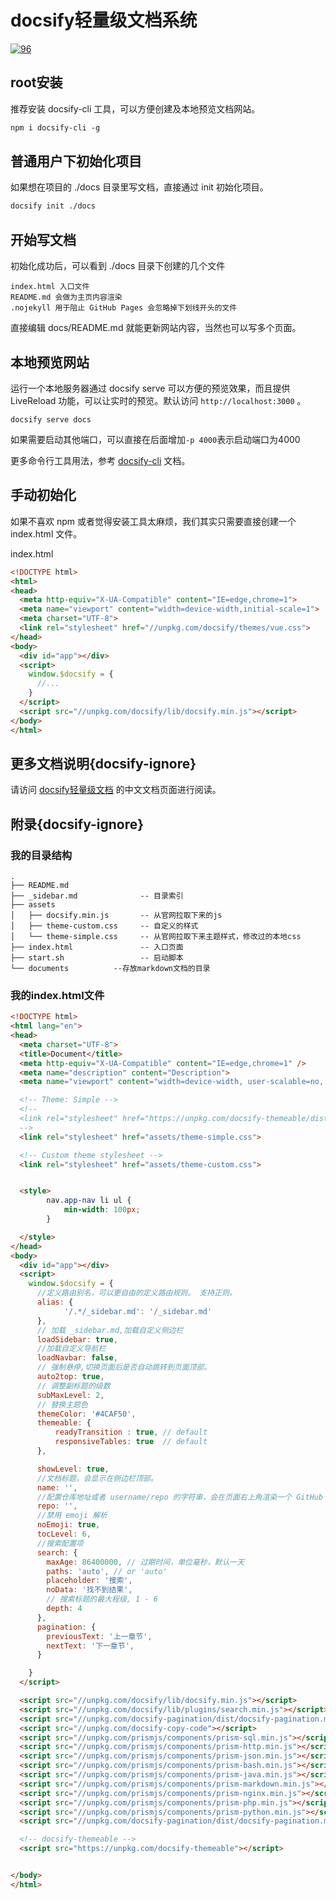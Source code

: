 # docsify轻量级文档系统

[![96](https://upload.jianshu.io/users/upload_avatars/686941/9cc6f6fb-1a1b-4d7b-8059-db22059b2c88.jpg?imageMogr2/auto-orient/strip|imageView2/1/w/96/h/96)](https://www.jianshu.com/u/14161faaa57e)

## root安装

推荐安装 docsify-cli 工具，可以方便创建及本地预览文档网站。

```markdown
npm i docsify-cli -g
```

## 普通用户下初始化项目

如果想在项目的 ./docs 目录里写文档，直接通过 init 初始化项目。

```markdown
docsify init ./docs
```

## 开始写文档

初始化成功后，可以看到 ./docs 目录下创建的几个文件

```
index.html 入口文件
README.md 会做为主页内容渲染
.nojekyll 用于阻止 GitHub Pages 会忽略掉下划线开头的文件
```

直接编辑 docs/README.md 就能更新网站内容，当然也可以写多个页面。

## 本地预览网站

运行一个本地服务器通过 docsify serve 可以方便的预览效果，而且提供 LiveReload 功能，可以让实时的预览。默认访问 `http://localhost:3000` 。

```
docsify serve docs
```

如果需要启动其他端口，可以直接在后面增加`-p 4000`表示启动端口为4000

更多命令行工具用法，参考 [docsify-cli](https://github.com/docsifyjs/docsify-cli) 文档。

## 手动初始化

如果不喜欢 npm 或者觉得安装工具太麻烦，我们其实只需要直接创建一个 index.html 文件。

index.html

```html
<!DOCTYPE html>
<html>
<head>
  <meta http-equiv="X-UA-Compatible" content="IE=edge,chrome=1">
  <meta name="viewport" content="width=device-width,initial-scale=1">
  <meta charset="UTF-8">
  <link rel="stylesheet" href="//unpkg.com/docsify/themes/vue.css">
</head>
<body>
  <div id="app"></div>
  <script>
    window.$docsify = {
      //...
    }
  </script>
  <script src="//unpkg.com/docsify/lib/docsify.min.js"></script>
</body>
</html>
```

## 更多文档说明{docsify-ignore}

请访问 [docsify轻量级文档](https://docsify.js.org/#/zh-cn/quickstart) 的中文文档页面进行阅读。

## 附录{docsify-ignore}

### 我的目录结构

```
.
├── README.md
├── _sidebar.md              -- 目录索引
├── assets
│   ├── docsify.min.js       -- 从官网拉取下来的js
│   ├── theme-custom.css     -- 自定义的样式
│   └── theme-simple.css     -- 从官网拉取下来主题样式，修改过的本地css
├── index.html               -- 入口页面
├── start.sh                 -- 启动脚本
└── documents          --存放markdown文档的目录
```

### 我的index.html文件

```html
<!DOCTYPE html>
<html lang="en">
<head>
  <meta charset="UTF-8">
  <title>Document</title>
  <meta http-equiv="X-UA-Compatible" content="IE=edge,chrome=1" />
  <meta name="description" content="Description">
  <meta name="viewport" content="width=device-width, user-scalable=no, initial-scale=1.0, maximum-scale=1.0, minimum-scale=1.0">

  <!-- Theme: Simple -->
  <!--
  <link rel="stylesheet" href="https://unpkg.com/docsify-themeable/dist/css/theme-simple.css">
  -->
  <link rel="stylesheet" href="assets/theme-simple.css">

  <!-- Custom theme stylesheet -->
  <link rel="stylesheet" href="assets/theme-custom.css">


  <style>
        nav.app-nav li ul {
            min-width: 100px;
        }

  </style>
</head>
<body>
  <div id="app"></div>
  <script>
    window.$docsify = {
      //定义路由别名，可以更自由的定义路由规则。 支持正则。
      alias: {
            '/.*/_sidebar.md': '/_sidebar.md'
      },
      // 加载 _sidebar.md,加载自定义侧边栏
      loadSidebar: true,
      //加载自定义导航栏
      loadNavbar: false,
      // 强制悬停,切换页面后是否自动跳转到页面顶部。
      auto2top: true,
      // 调整副标题的级数
      subMaxLevel: 2,
      // 替换主题色
      themeColor: '#4CAF50',
      themeable: {
          readyTransition : true, // default
          responsiveTables: true  // default
      },

      showLevel: true,
      //文档标题，会显示在侧边栏顶部。
      name: '',
      //配置仓库地址或者 username/repo 的字符串，会在页面右上角渲染一个 GitHub Corner 挂件。
      repo: '',
      //禁用 emoji 解析
      noEmoji: true,
      tocLevel: 6,
      //搜索配置项
      search: {
        maxAge: 86400000, // 过期时间，单位毫秒，默认一天
        paths: 'auto', // or 'auto'
        placeholder: '搜索',
        noData: '找不到结果',
        // 搜索标题的最大程级, 1 - 6
        depth: 4
      },
      pagination: {
        previousText: '上一章节',
        nextText: '下一章节',
      }

    }
  </script>

  <script src="//unpkg.com/docsify/lib/docsify.min.js"></script>
  <script src="//unpkg.com/docsify/lib/plugins/search.min.js"></script>
  <script src="//unpkg.com/docsify-pagination/dist/docsify-pagination.min.js"></script>
  <script src="//unpkg.com/docsify-copy-code"></script>
  <script src="//unpkg.com/prismjs/components/prism-sql.min.js"></script>
  <script src="//unpkg.com/prismjs/components/prism-http.min.js"></script>
  <script src="//unpkg.com/prismjs/components/prism-json.min.js"></script>
  <script src="//unpkg.com/prismjs/components/prism-bash.min.js"></script>
  <script src="//unpkg.com/prismjs/components/prism-java.min.js"></script>
  <script src="//unpkg.com/prismjs/components/prism-markdown.min.js"></script>
  <script src="//unpkg.com/prismjs/components/prism-nginx.min.js"></script>
  <script src="//unpkg.com/prismjs/components/prism-php.min.js"></script>
  <script src="//unpkg.com/prismjs/components/prism-python.min.js"></script>
  <script src="//unpkg.com/docsify-pagination/dist/docsify-pagination.min.js"></script>

  <!-- docsify-themeable -->
  <script src="https://unpkg.com/docsify-themeable"></script>


</body>
</html>
```

